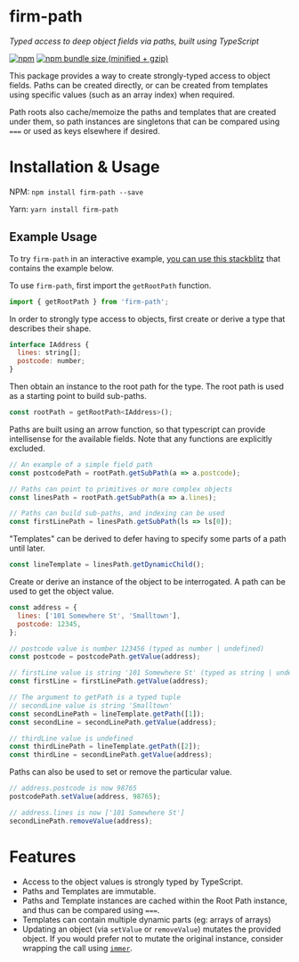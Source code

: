 # firm-path

_Typed access to deep object fields via paths, built using TypeScript_

[![npm](https://img.shields.io/npm/v/firm-path.svg)](https://www.npmjs.com/package/firm-path)
[![npm bundle size (minified + gzip)](https://img.shields.io/bundlephobia/minzip/firm-path.svg?style=flat)](https://bundlephobia.com/result?p=firm-path)

This package provides a way to create strongly-typed access to object fields. Paths can be created directly, or can be created from templates using specific values (such as an array index) when required.

Path roots also cache/memoize the paths and templates that are created under them, so path instances are singletons that can be compared using `===` or used as keys elsewhere if desired.

# Installation & Usage

NPM: `npm install firm-path --save`

Yarn: `yarn install firm-path`

## Example Usage

To try `firm-path` in an interactive example, [you can use this stackblitz](https://stackblitz.com/edit/typescript-6cgvmk) that contains the example below.

To use `firm-path`, first import the `getRootPath` function.

```js
import { getRootPath } from 'firm-path';
```

In order to strongly type access to objects, first create or derive a type that describes their shape.

```js
interface IAddress {
  lines: string[];
  postcode: number;
}
```

Then obtain an instance to the root path for the type. The root path is used as a starting point to build sub-paths.

```js
const rootPath = getRootPath<IAddress>();
```

Paths are built using an arrow function, so that typescript can provide intellisense for the available fields. Note that any functions are explicitly excluded.

```js
// An example of a simple field path
const postcodePath = rootPath.getSubPath(a => a.postcode);

// Paths can point to primitives or more complex objects
const linesPath = rootPath.getSubPath(a => a.lines);

// Paths can build sub-paths, and indexing can be used
const firstLinePath = linesPath.getSubPath(ls => ls[0]);
```

"Templates" can be derived to defer having to specify some parts of a path until later.

```js
const lineTemplate = linesPath.getDynamicChild();
```

Create or derive an instance of the object to be interrogated. A path can be used to get the object value.

```js
const address = {
  lines: ['101 Somewhere St', 'Smalltown'],
  postcode: 12345,
};

// postcode value is number 123456 (typed as number | undefined)
const postcode = postcodePath.getValue(address);

// firstLine value is string '101 Somewhere St' (typed as string | undefined)
const firstLine = firstLinePath.getValue(address);

// The argument to getPath is a typed tuple
// secondLine value is string 'Smalltown'
const secondLinePath = lineTemplate.getPath([1]);
const secondLine = secondLinePath.getValue(address);

// thirdLine value is undefined
const thirdLinePath = lineTemplate.getPath([2]);
const thirdLine = secondLinePath.getValue(address);
```

Paths can also be used to set or remove the particular value.

```js
// address.postcode is now 98765
postcodePath.setValue(address, 98765);

// address.lines is now ['101 Somewhere St']
secondLinePath.removeValue(address);
```

# Features

- Access to the object values is strongly typed by TypeScript.
- Paths and Templates are immutable.
- Paths and Template instances are cached within the Root Path instance, and thus can be compared using `===`.
- Templates can contain multiple dynamic parts (eg: arrays of arrays)
- Updating an object (via `setValue` or `removeValue`) mutates the provided object. If you would prefer not to mutate the original instance, consider wrapping the call using [`immer`](https://github.com/mweststrate/immer).
